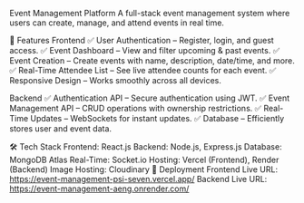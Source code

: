 Event Management Platform
A full-stack event management system where users can create, manage, and attend events in real time.

🚀 Features
Frontend
✅ User Authentication – Register, login, and guest access.
✅ Event Dashboard – View and filter upcoming & past events.
✅ Event Creation – Create events with name, description, date/time, and more.
✅ Real-Time Attendee List – See live attendee counts for each event.
✅ Responsive Design – Works smoothly across all devices.

Backend
✅ Authentication API – Secure authentication using JWT.
✅ Event Management API – CRUD operations with ownership restrictions.
✅ Real-Time Updates – WebSockets for instant updates.
✅ Database – Efficiently stores user and event data.

🛠 Tech Stack
Frontend: React.js
Backend: Node.js, Express.js
Database: MongoDB Atlas
Real-Time: Socket.io
Hosting: Vercel (Frontend), Render (Backend)
Image Hosting: Cloudinary
🚀 Deployment
Frontend Live URL: https://event-management-psi-seven.vercel.app/
Backend Live URL: https://event-management-aeng.onrender.com/
